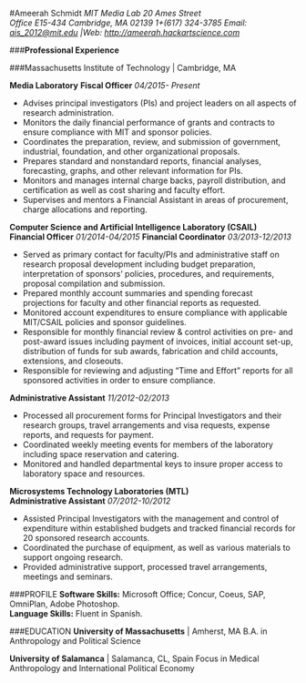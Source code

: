 

#Ameerah Schmidt 
*MIT Media Lab*
*20 Ames Street*  
*Office E15-434*
*Cambridge, MA 02139* 
*1+(617) 324-3785*
*Email: ais_2012@mit.edu |Web: http://ameerah.hackartscience.com*



###**Professional Experience**

###Massachusetts Institute of Technology | Cambridge, MA

**Media Laboratory**
**Fiscal Officer**                                     *04/2015- Present*
* Advises principal investigators (PIs) and project leaders on all aspects of research administration.
* Monitors the daily financial performance of grants and contracts to ensure compliance with MIT and sponsor policies.
* Coordinates the preparation, review, and submission of government, industrial, foundation, and other organizational proposals.
* Prepares standard and nonstandard reports, financial analyses, forecasting, graphs, and other relevant information for PIs.
* Monitors and manages internal charge backs, payroll distribution, and certification as well as cost sharing and faculty effort.
* Supervises and mentors a Financial Assistant in areas of procurement, charge allocations and reporting.

**Computer Science and Artificial Intelligence Laboratory (CSAIL)**                     
**Financial Officer**                                 *01/2014-04/2015*
**Financial Coordinator**                             *03/2013-12/2013*
* Served as primary contact for faculty/PIs and administrative staff on research proposal development including budget preparation, interpretation of sponsors’ policies, procedures, and requirements, proposal compilation and submission.  
* Prepared monthly account summaries and spending forecast projections for faculty and other financial reports as requested. 
* Monitored account expenditures to ensure compliance with applicable MIT/CSAIL policies and sponsor guidelines. 
* Responsible for monthly financial review & control activities on pre- and post-award issues including payment of invoices, initial account set-up, distribution of funds for sub awards, fabrication and child accounts, extensions, and closeouts. 
* Responsible for reviewing and adjusting “Time and Effort” reports for all sponsored activities in order to ensure compliance. 

**Administrative Assistant**                           *11/2012-02/2013* 
* Processed all procurement forms for Principal Investigators and their research groups, travel arrangements and visa requests, expense reports, and requests for payment. 
* Coordinated weekly meeting events for members of the laboratory including space reservation and catering. 
* Monitored and handled departmental keys to insure proper access to laboratory space and resources. 

**Microsystems Technology Laboratories (MTL)**                                            
**Administrative Assistant**                           *07/2012-10/2012*
* Assisted Principal Investigators with the management and control of expenditure within established budgets and tracked financial records for 20 sponsored research accounts.  
* Coordinated the purchase of equipment, as well as various materials to support ongoing research. 
* Provided administrative support, processed travel arrangements, meetings and seminars. 

###PROFILE
**Software Skills:** Microsoft Office; Concur, Coeus, SAP, OmniPlan, Adobe Photoshop.     
**Language Skills:** Fluent in Spanish. 

###EDUCATION
**University of Massachusetts** | Amherst, MA 
B.A. in Anthropology and Political Science

**University of Salamanca** | Salamanca, CL, Spain
Focus in Medical Anthropology and International Political Economy

